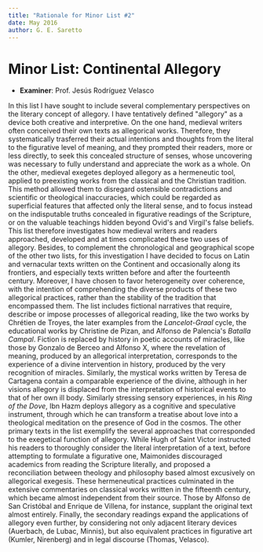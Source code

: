 ```yaml
---
title: "Rationale for Minor List #2"
date: May 2016
author: G. E. Saretto
---
```


# Minor List: Continental Allegory

- __Examiner__: Prof. Jesús Rodríguez Velasco

In this list I have sought to include several complementary perspectives on the literary concept of allegory. I have tentatively defined "allegory" as a device both creative and interpretive. On the one hand, medieval writers often conceived their own texts as allegorical works. Therefore, they systematically trasferred their actual intentions and thoughts from the literal to the figurative level of meaning, and they prompted their readers, more or less directly, to seek this concealed structure of senses, whose uncovering was necessary to fully understand and appreciate the work as a whole. On the other, medieval exegetes deployed allegory as a hermeneutic tool, applied to preexisting works from the classical and the Christian tradition. This method allowed them to disregard ostensible contradictions and scientific or theological inaccuracies, which could be regarded as superficial features that affected only the literal sense, and to focus instead on the indisputable truths concealed in figurative readings of the Scripture, or on the valuable teachings hidden beyond Ovid's and Virgil's false beliefs. This list therefore investigates how medieval writers and readers approached, developed and at times complicated these two uses of allegory. Besides, to complement the chronological and geographical scope of the other two lists, for this investigation I have decided to focus on Latin and vernacular texts written on the Continent and occasionally along its frontiers, and especially texts written before and after the fourteenth century. Moreover, I have chosen to favor heterogeneity over coherence, with the intention of comprehending the diverse products of these two allegorical practices, rather than the stability of the tradition that encompassed them. The list includes fictional narratives that require, describe or impose processes of allegorical reading, like the two works by Chrétien de Troyes, the later examples from the _Lancelot-Graal_ cycle, the educational works by Christine de Pizan, and Alfonso de Palencia's _Batalla Campal_. Fiction is replaced by history in poetic accounts of miracles, like those by Gonzalo de Berceo and Alfonso X, where the revelation of meaning, produced by an allegorical interpretation, corresponds to the experience of a divine intervention in history, produced by the very recognition of miracles. Similarly, the mystical works written by Teresa de Cartagena contain a comparable experience of the divine, although in her visions allegory is displaced from the interpretation of historical events to that of her own ill body. Similarly stressing sensory experiences, in his _Ring of the Dove_, Ibn Hazm deploys allegory as a cognitive and speculative instrument, through which he can transform a treatise about love into a theological meditation on the presence of God in the cosmos. The other primary texts in the list exemplify the several approaches that corresponded to the exegetical function of allegory. While Hugh of Saint Victor instructed his readers to thoroughly consider the literal interpretation of a text, before attempting to formulate a figurative one, Maimonides discouraged academics from reading the Scripture literally, and proposed a reconciliation between theology and philosophy based almost excusively on allegorical exegesis. These hermeneutical practices culminated in the extensive commentaries on classical works written in the fifteenth century, which became almost independent from their source. Those by Alfonso de San Cristóbal and Enrique de Villena, for instance, supplant the original text almost entirely. Finally, the secondary readings expand the applications of allegory even further, by considering not only adjacent literary devices (Auerbach, de Lubac, Minnis), but also equivalent practices in figurative art (Kumler, Nirenberg) and in legal discourse (Thomas, Velasco).
